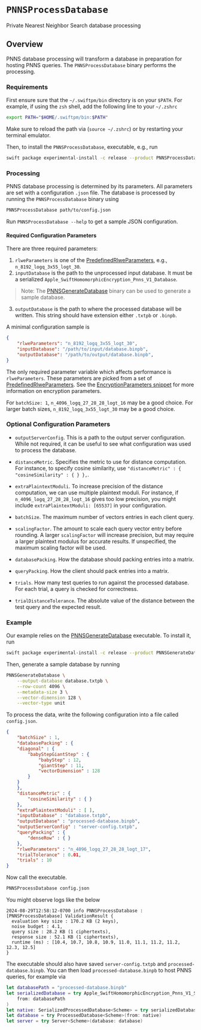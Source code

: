 # ``PNNSProcessDatabase``

Private Nearest Neighbor Search database processing

## Overview
PNNS database processing will transform a database in preparation for hosting PNNS queries.
The `PNNSProcessDatabase` binary performs the processing.

### Requirements
First ensure sure that the `~/.swiftpm/bin` directory is on your `$PATH`.
For example, if using the `zsh` shell, add the following line to your `~/.zshrc`
```sh
export PATH="$HOME/.swiftpm/bin:$PATH"
```
Make sure to reload the path via (`source ~/.zshrc`) or by restarting your terminal emulator.

Then, to install the `PNNSProcessDatabase`, executable, e.g., run
```sh
swift package experimental-install -c release --product PNNSProcessDatabase
```

### Processing
PNNS database processing is determined by its parameters.
All parameters are set with a configuration `.json` file.
The database is processed by running the `PNNSProcessDatabase` binary using
```sh
PNNSProcessDatabase path/to/config.json
```

Run `PNNSProcessDatabase --help` to get a sample JSON configuration.

#### Required Configuration Parameters

There are three required parameters:
1. `rlweParameters` is one of the [PredefinedRlweParameters](https://swiftpackageindex.com/apple/swift-homomorphic-encryption/1.0.2/documentation/homomorphicencryption/predefinedrlweparameters),
e.g., `n_8192_logq_3x55_logt_30`.
2. `inputDatabase` is the path to the unprocessed input database. It must be a
serialized `Apple_SwiftHomomorphicEncryption_Pnns_V1_Database`.

> Note: The [PNNSGenerateDatabase](https://swiftpackageindex.com/apple/swift-homomorphic-encryption/1.0.2/documentation/pnnsgeneratedatabase) binary can be used to generate a sample database.

3. `outputDatabase` is the path to where the processed database will be
written. This string should have extension either `.txtpb` or `.binpb`.

A minimal configuration sample is
```json
{
    "rlweParameters": "n_8192_logq_3x55_logt_30",
    "inputDatabase": "/path/to/input/database.binpb",
    "outputDatabase": "/path/to/output/database.binpb",
}
```
The only required parameter variable which affects performance is
`rlweParameters`. These parameters are picked from a set of [PredefinedRlweParameters](https://swiftpackageindex.com/apple/swift-homomorphic-encryption/1.0.2/documentation/homomorphicencryption/predefinedrlweparameters).
See the [EncryptionParameters snippet]( https://swiftpackageindex.com/apple/swift-homomorphic-encryption/1.0.2/documentation/homomorphicencryption/usingswifthomomorphicencryption#Encryption-Parameters) for more information on encryption parameters.

For `batchSize: 1`, `n_4096_logq_27_28_28_logt_16` may be a good choice.
For larger batch sizes, `n_8192_logq_3x55_logt_30` may be a good choice.

### Optional Configuration Parameters

* `outputServerConfig`. This is a path to the output server configuration. While not required, it can be useful to see what configuration was used to process the database.

* `distanceMetric`. Specifies the metric to use for distance computation. For instance, to specify cosine similarity, use `"distanceMetric" : { "cosineSimilarity" : { } },`.

* `extraPlaintextModuli`. To increase precision of the distance computation, we can use multiple plaintext moduli. For instance, if `n_4096_logq_27_28_28_logt_16` gives too low precision, you might include `extraPlaintextModuli: [65537]` in your configuration.

* `batchSize`. The maximum number of vectors entries in each client query.

* `scalingFactor`. The amount to scale each query vector entry before rounding. A larger `scalingFactor` will increase precision, but may require a larger plaintext modulus for accurate results. If unspecified, the maximum scaling factor will be used.

* `databasePacking`. How the database should packing entries into a matrix.

* `queryPacking`. How the client should pack entries into a matrix.

* `trials`. How many test queries to run against the processed database.
For each trial, a query is checked for correctness.

* `trialDistanceTolerance`. The absolute value of the distance between the test query and the expected result.

### Example

Our example relies on the [PNNSGenerateDatabase](https://swiftpackageindex.com/apple/swift-homomorphic-encryption/1.0.2/documentation/pnnsgeneratedatabase) executable.
To install it, run
```sh
swift package experimental-install -c release --product PNNSGenerateDatabase
```
Then, generate a sample database by running
```sh
PNNSGenerateDatabase \
    --output-database database.txtpb \
    --row-count 4096 \
    --metadata-size 3 \
    --vector-dimension 128 \
    --vector-type unit
```

To process the data, write the following configuration into a file called `config.json`.
```json
{
    "batchSize" : 1,
    "databasePacking" : {
    "diagonal" : {
        "babyStepGiantStep" : {
            "babyStep" : 12,
            "giantStep" : 11,
            "vectorDimension" : 128
        }
    }
    },
    "distanceMetric" : {
        "cosineSimilarity" : { }
    },
    "extraPlaintextModuli" : [ ],
    "inputDatabase" : "database.txtpb",
    "outputDatabase" : "processed-database.binpb",
    "outputServerConfig" : "server-config.txtpb",
    "queryPacking" : {
        "denseRow" : { }
    },
    "rlweParameters" : "n_4096_logq_27_28_28_logt_17",
    "trialTolerance" : 0.01,
    "trials" : 10
}
```

Now call the executable.
```sh
PNNSProcessDatabase config.json
```

You might observe logs like the below
```
2024-08-29T12:58:12-0700 info PNNSProcessDatabase : [PNNSProcessDatabase] ValidationResult {
  evaluation key size : 170.2 KB (2 keys),
  noise budget : 4.1,
  query size : 28.2 KB (1 ciphertexts),
  response size : 52.1 KB (1 ciphertexts),
  runtime (ms) : [10.4, 10.7, 10.8, 10.9, 11.0, 11.1, 11.2, 11.2, 12.3, 12.5]
}
```

The executable should also have saved `server-config.txtpb` and `processed-database.binpb`.
You can then load `processed-database.binpb` to host PNNS queries, for example via

```swift
let databasePath = "processed-database.binpb"
let serializedDatabase = try Apple_SwiftHomomorphicEncryption_Pnns_V1_SerializedProcessedDatabase(
    from: databasePath
)
let native: SerializedProcessedDatabase<Scheme> = try serializedDatabase.native()
let database = try ProcessedDatabase<Scheme>(from: native)
let server = try Server<Scheme>(database: database)
```
